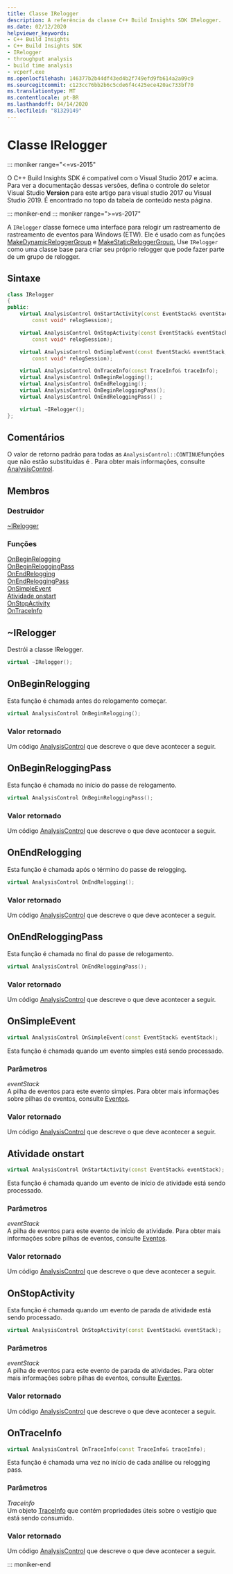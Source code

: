 ```yaml
---
title: Classe IRelogger
description: A referência da classe C++ Build Insights SDK IRelogger.
ms.date: 02/12/2020
helpviewer_keywords:
- C++ Build Insights
- C++ Build Insights SDK
- IRelogger
- throughput analysis
- build time analysis
- vcperf.exe
ms.openlocfilehash: 146377b2b44df43ed4b2f749efd9fb614a2a09c9
ms.sourcegitcommit: c123cc76bb2b6c5cde6f4c425ece420ac733bf70
ms.translationtype: MT
ms.contentlocale: pt-BR
ms.lasthandoff: 04/14/2020
ms.locfileid: "81329149"
---
```

# <a name="irelogger-class"></a>Classe IRelogger

::: moniker range="<=vs-2015"

O C++ Build Insights SDK é compatível com o Visual Studio 2017 e acima. Para ver a documentação dessas versões, defina o controle do seletor Visual Studio **Version** para este artigo para visual studio 2017 ou Visual Studio 2019. É encontrado no topo da tabela de conteúdo nesta página.

::: moniker-end
::: moniker range=">=vs-2017"

A `IRelogger` classe fornece uma interface para relogir um rastreamento de rastreamento de eventos para Windows (ETW). Ele é usado com as funções [MakeDynamicReloggerGroup](../functions/make-dynamic-relogger-group.md) e [MakeStaticReloggerGroup.](../functions/make-static-analyzer-group.md) Use `IRelogger` como uma classe base para criar seu próprio relogger que pode fazer parte de um grupo de relogger.

## <a name="syntax"></a>Sintaxe

```cpp
class IRelogger
{
public:
    virtual AnalysisControl OnStartActivity(const EventStack& eventStack,
        const void* relogSession);

    virtual AnalysisControl OnStopActivity(const EventStack& eventStack,
        const void* relogSession);

    virtual AnalysisControl OnSimpleEvent(const EventStack& eventStack,
        const void* relogSession);

    virtual AnalysisControl OnTraceInfo(const TraceInfo& traceInfo);
    virtual AnalysisControl OnBeginRelogging();
    virtual AnalysisControl OnEndRelogging();
    virtual AnalysisControl OnBeginReloggingPass();
    virtual AnalysisControl OnEndReloggingPass() ;

    virtual ~IRelogger();
};
```

## <a name="remarks"></a>Comentários

O valor de retorno padrão para todas as `AnalysisControl::CONTINUE`funções que não estão substituídas é . Para obter mais informações, consulte [AnalysisControl](analysis-control-enum-class.md).

## <a name="members"></a>Membros

### <a name="destructor"></a>Destruidor

[~IRelogger](#irelogger-destructor)

### <a name="functions"></a>Funções

[OnBeginRelogging](#on-begin-relogging)\
[OnBeginReloggingPass](#on-begin-relogging-pass)\
[OnEndRelogging](#on-end-relogging)\
[OnEndReloggingPass](#on-end-relogging-pass)\
[OnSimpleEvent](#on-simple-event)\
[Atividade onstart](#on-start-activity)\
[OnStopActivity](#on-stop-activity)\
[OnTraceInfo](#on-trace-info)

## <a name="irelogger"></a><a name="irelogger-destructor"></a>~IRelogger

Destrói a classe IRelogger.

```cpp
virtual ~IRelogger();
```

## <a name="onbeginrelogging"></a><a name="on-begin-relogging"></a>OnBeginRelogging

Esta função é chamada antes do relogamento começar.

```cpp
virtual AnalysisControl OnBeginRelogging();
```

### <a name="return-value"></a>Valor retornado

Um código [AnalysisControl](analysis-control-enum-class.md) que descreve o que deve acontecer a seguir.

## <a name="onbeginreloggingpass"></a><a name="on-begin-relogging-pass"></a>OnBeginReloggingPass

Esta função é chamada no início do passe de relogamento.

```cpp
virtual AnalysisControl OnBeginReloggingPass();
```

### <a name="return-value"></a>Valor retornado

Um código [AnalysisControl](analysis-control-enum-class.md) que descreve o que deve acontecer a seguir.

## <a name="onendrelogging"></a><a name="on-end-relogging"></a>OnEndRelogging

Esta função é chamada após o término do passe de relogging.

```cpp
virtual AnalysisControl OnEndRelogging();
```

### <a name="return-value"></a>Valor retornado

Um código [AnalysisControl](analysis-control-enum-class.md) que descreve o que deve acontecer a seguir.

## <a name="onendreloggingpass"></a><a name="on-end-relogging-pass"></a>OnEndReloggingPass

Esta função é chamada no final do passe de relogamento.

```cpp
virtual AnalysisControl OnEndReloggingPass();
```

### <a name="return-value"></a>Valor retornado

Um código [AnalysisControl](analysis-control-enum-class.md) que descreve o que deve acontecer a seguir.

## <a name="onsimpleevent"></a><a name="on-simple-event"></a>OnSimpleEvent

```cpp
virtual AnalysisControl OnSimpleEvent(const EventStack& eventStack);
```

Esta função é chamada quando um evento simples está sendo processado.

### <a name="parameters"></a>Parâmetros

*eventStack*\
A pilha de eventos para este evento simples. Para obter mais informações sobre pilhas de eventos, consulte [Eventos](../event-table.md).

### <a name="return-value"></a>Valor retornado

Um código [AnalysisControl](analysis-control-enum-class.md) que descreve o que deve acontecer a seguir.

## <a name="onstartactivity"></a><a name="on-start-activity"></a>Atividade onstart

```cpp
virtual AnalysisControl OnStartActivity(const EventStack& eventStack);
```

Esta função é chamada quando um evento de início de atividade está sendo processado.

### <a name="parameters"></a>Parâmetros

*eventStack*\
A pilha de eventos para este evento de início de atividade. Para obter mais informações sobre pilhas de eventos, consulte [Eventos](../event-table.md).

### <a name="return-value"></a>Valor retornado

Um código [AnalysisControl](analysis-control-enum-class.md) que descreve o que deve acontecer a seguir.

## <a name="onstopactivity"></a><a name="on-stop-activity"></a>OnStopActivity

Esta função é chamada quando um evento de parada de atividade está sendo processado.

```cpp
virtual AnalysisControl OnStopActivity(const EventStack& eventStack);
```

### <a name="parameters"></a>Parâmetros

*eventStack*\
A pilha de eventos para este evento de parada de atividades. Para obter mais informações sobre pilhas de eventos, consulte [Eventos](../event-table.md).

### <a name="return-value"></a>Valor retornado

Um código [AnalysisControl](analysis-control-enum-class.md) que descreve o que deve acontecer a seguir.

## <a name="ontraceinfo"></a><a name="on-trace-info"></a>OnTraceInfo

```cpp
virtual AnalysisControl OnTraceInfo(const TraceInfo& traceInfo);
```

Esta função é chamada uma vez no início de cada análise ou relogging pass.

### <a name="parameters"></a>Parâmetros

*Traceinfo*\
Um objeto [TraceInfo](../cpp-event-data-types/trace-info.md) que contém propriedades úteis sobre o vestígio que está sendo consumido.

### <a name="return-value"></a>Valor retornado

Um código [AnalysisControl](analysis-control-enum-class.md) que descreve o que deve acontecer a seguir.

::: moniker-end
